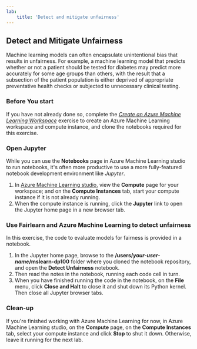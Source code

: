 ```yaml
---
lab:
    title: 'Detect and mitigate unfairness'
---
```

## Detect and Mitigate Unfairness

Machine learning models can often encapsulate unintentional bias that results in unfairness. For example, a machine learning model that predicts whether or not a patient should be tested for diabetes may predict more accurately for some age groups than others, with the result that a subsection of the patient population is either deprived of appropriate preventative health checks or subjected to unnecessary clinical testing.

### Before You start

If you have not already done so, complete the *[Create an Azure Machine Learning Workspace](01-create-a-workspace.md)* exercise to create an Azure Machine Learning workspace and compute instance, and clone the notebooks required for this exercise.

### Open Jupyter

While you can use the **Notebooks** page in Azure Machine Learning studio to run notebooks, it's often more productive to use a more fully-featured notebook development environment like *Jupyter*.

1. In [Azure Machine Learning studio](https://ml.azure.com), view the **Compute** page for your workspace; and on the **Compute Instances** tab, start your compute instance if it is not already running.
2. When the compute instance is running, click the **Jupyter** link to open the Jupyter home page in a new browser tab.

### Use Fairlearn and Azure Machine Learning to detect unfairness

In this exercise, the code to evaluate models for fairness is provided in a notebook.

1. In the Jupyter home page, browse to the **/users/*your-user-name*/mslearn-dp100** folder where you cloned the notebook repository, and open the **Detect Unfairness** notebook.
2. Then read the notes in the notebook, running each code cell in turn.
3. When you have finished running the code in the notebook, on the **File** menu, click **Close and Halt** to close it and shut down its Python kernel. Then close all Jupyter browser tabs.

### Clean-up

If you're finished working with Azure Machine Learning for now, in Azure Machine Learning studio, on the **Compute** page, on the **Compute Instances** tab, select your compute instance and click **Stop** to shut it down. Otherwise, leave it running for the next lab.
